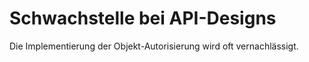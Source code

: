# Schwachstelle bei API-Designs

Die Implementierung der Objekt-Autorisierung wird oft vernachlässigt.